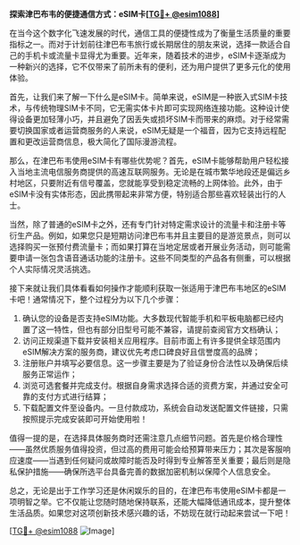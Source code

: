 **探索津巴布韦的便捷通信方式：eSIM卡[[TG💪+ @esim1088](https://t.me/s/esim1088)]**

在当今这个数字化飞速发展的时代，通信工具的便捷性成为了衡量生活质量的重要指标之一。而对于计划前往津巴布韦旅行或长期居住的朋友来说，选择一款适合自己的手机卡或流量卡显得尤为重要。近年来，随着技术的进步，eSIM卡逐渐成为一种新兴的选择，它不仅带来了前所未有的便利，还为用户提供了更多元化的使用体验。

首先，让我们来了解一下什么是eSIM卡。简单来说，eSIM是一种嵌入式SIM卡技术，与传统物理SIM卡不同，它无需实体卡片即可实现网络连接功能。这种设计使得设备更加轻薄小巧，并且避免了因丢失或损坏SIM卡而带来的麻烦。对于经常需要切换国家或者运营商服务的人来说，eSIM无疑是一个福音，因为它支持远程配置和更改运营商信息，极大简化了国际漫游流程。

那么，在津巴布韦使用eSIM卡有哪些优势呢？首先，eSIM卡能够帮助用户轻松接入当地主流电信服务商提供的高速互联网服务。无论是在城市繁华地段还是偏远乡村地区，只要附近有信号覆盖，您就能享受到稳定流畅的上网体验。此外，由于eSIM卡没有实体形态，因此携带起来非常方便，特别适合那些喜欢轻装出行的人士。

当然，除了普通的eSIM卡之外，还有专门针对特定需求设计的流量卡和注册卡等衍生产品。例如，如果您只是短期访问津巴布韦并且主要目的是游览景点，则可以选择购买一张预付费流量卡；而如果打算在当地定居或者开展业务活动，则可能需要申请一张包含语音通话功能的注册卡。这些不同类型的产品各有侧重，可以根据个人实际情况灵活挑选。

接下来就让我们具体看看如何操作才能顺利获取一张适用于津巴布韦地区的eSIM卡吧！通常情况下，整个过程分为以下几个步骤：

1. 确认您的设备是否支持eSIM功能。大多数现代智能手机和平板电脑都已经内置了这一特性，但也有部分旧型号可能不兼容，请提前查阅官方文档确认；
2. 访问正规渠道下载并安装相关应用程序。目前市面上有许多提供全球范围内eSIM解决方案的服务商，建议优先考虑口碑良好且信誉度高的品牌；
3. 注册账户并填写必要信息。这一步骤主要是为了验证身份合法性以及确保后续服务正常运作；
4. 浏览可选套餐并完成支付。根据自身需求选择合适的资费方案，并通过安全可靠的支付方式进行结算；
5. 下载配置文件至设备内。一旦付款成功，系统会自动发送配置文件链接，只需按照提示完成安装即可开始使用啦！

值得一提的是，在选择具体服务商时还需注意几点细节问题。首先是价格合理性——虽然优质服务值得投资，但过高的费用可能会给预算带来压力；其次是客服响应速度——当遇到任何疑问或故障时能否及时得到专业解答至关重要；最后则是隐私保护措施——确保所选平台具备完善的数据加密机制以保障个人信息安全。

总之，无论是出于工作学习还是休闲娱乐的目的，在津巴布韦使用eSIM卡都是一项明智之举。它不仅能让您随时随地保持联系，还能大幅降低通讯成本，提升整体生活品质。如果您对这项创新技术感兴趣的话，不妨现在就行动起来尝试一下吧！

[[TG💪+ @esim1088](https://t.me/s/esim1088) ![Image](https://i.postimg.cc/4NQfJmqS/Snipaste-2025-05-13-00-14-12.png)]